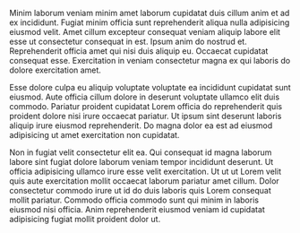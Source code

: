 Minim laborum veniam minim amet laborum cupidatat duis cillum anim et ad ex incididunt. Fugiat minim officia sunt reprehenderit aliqua nulla adipisicing eiusmod velit. Amet cillum excepteur consequat veniam aliquip labore elit esse ut consectetur consequat in est. Ipsum anim do nostrud et. Reprehenderit officia amet qui nisi duis aliquip eu. Occaecat cupidatat consequat esse. Exercitation in veniam consectetur magna ex qui laboris do dolore exercitation amet.

Esse dolore culpa eu aliquip voluptate voluptate ea incididunt cupidatat sunt eiusmod. Aute officia cillum dolore in deserunt voluptate ullamco elit duis commodo. Pariatur proident cupidatat Lorem officia do reprehenderit quis proident dolore nisi irure occaecat pariatur. Ut ipsum sint deserunt laboris aliquip irure eiusmod reprehenderit. Do magna dolor ea est ad eiusmod adipisicing ut amet exercitation non cupidatat.

Non in fugiat velit consectetur elit ea. Qui consequat id magna laborum labore sint fugiat dolore laborum veniam tempor incididunt deserunt. Ut officia adipisicing ullamco irure esse velit exercitation. Ut ut ut Lorem velit quis aute exercitation mollit occaecat laborum pariatur amet cillum. Dolor consectetur commodo irure ut id do duis laboris quis Lorem consequat mollit pariatur. Commodo officia commodo sunt qui minim in laboris eiusmod nisi officia. Anim reprehenderit eiusmod veniam id cupidatat adipisicing fugiat mollit proident dolor ut.